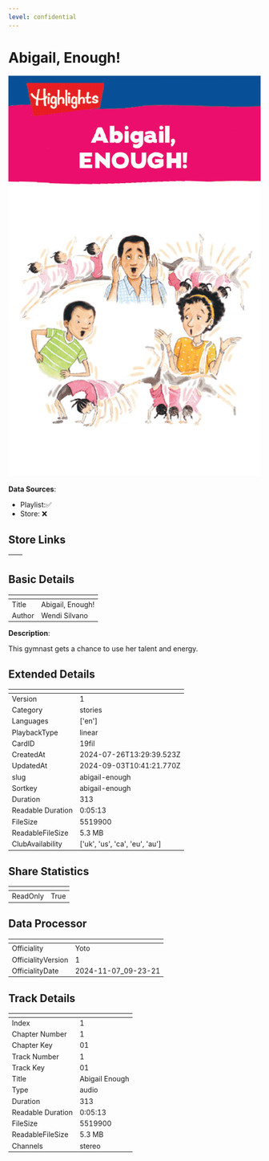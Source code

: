 ```yaml
---
level: confidential
---
```

# Abigail, Enough!

![card_[19fil].png](../../img/cards/card_[19fil].png)

**Data Sources**: 

- Playlist:✅
- Store: ❌


## Store Links

| <!-- --> | <!-- --> |
| - | - |


## Basic Details

| <!-- --> | <!-- --> |
| - | - |
| Title | Abigail, Enough! |
| Author | Wendi Silvano |

**Description**:

This gymnast gets a chance to use her talent and energy.


## Extended Details

| <!-- --> | <!-- --> |
| - | - |
| Version | 1 |
| Category | stories |
| Languages | ['en'] |
| PlaybackType | linear |
| CardID | 19fil |
| CreatedAt | 2024-07-26T13:29:39.523Z |
| UpdatedAt | 2024-09-03T10:41:21.770Z |
| slug | abigail-enough |
| Sortkey | abigail-enough |
| Duration | 313 |
| Readable Duration | 0:05:13 |
| FileSize | 5519900 |
| ReadableFileSize | 5.3 MB |
| ClubAvailability | ['uk', 'us', 'ca', 'eu', 'au'] |


## Share Statistics

| <!-- --> | <!-- --> |
| - | - |
| ReadOnly | True |


## Data Processor

| <!-- --> | <!-- --> |
| - | - |
| Officiality | Yoto
| OfficialityVersion | 1
| OfficialityDate | 2024-11-07_09-23-21


## Track Details

| <!-- --> | <!-- --> |
| - | - |
| Index | 1 |
| Chapter Number | 1 |
| Chapter Key | 01 |
| Track Number | 1 |
| Track Key | 01 |
| Title | Abigail Enough |
| Type | audio |
| Duration | 313 |
| Readable Duration | 0:05:13 |
| FileSize | 5519900 |
| ReadableFileSize | 5.3 MB |
| Channels | stereo |

